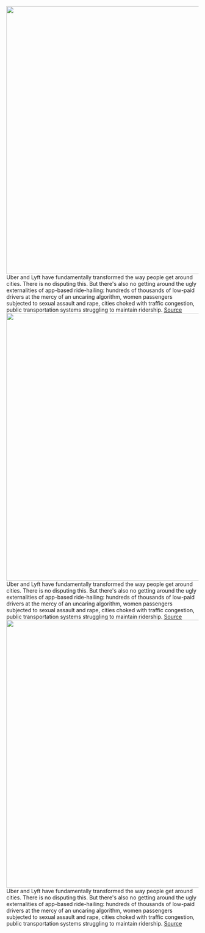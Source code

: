 <img src='https://cdn.vox-cdn.com/thumbor/O9nuDlGuQ-DNue4u-Ib9PfWDzss=/0x0:2100x1400/1200x800/filters:focal(882x532:1218x868)/cdn.vox-cdn.com/uploads/chorus_image/image/66343140/1183778358.jpg.0.jpg' width='700px' /><br/>
Uber and Lyft have fundamentally transformed the way people get around cities. There is no disputing this. But there's also no getting around the ugly externalities of app-based ride-hailing: hundreds of thousands of low-paid drivers at the mercy of an uncaring algorithm, women passengers subjected to sexual assault and rape, cities choked with traffic congestion, public transportation systems struggling to maintain ridership.
<a href='https://www.theverge.com/2020/2/20/21145313/uber-lyft-delete-apps-how-to-ethical-transportation-ride-share'> Source <a/><img src='https://cdn.vox-cdn.com/thumbor/O9nuDlGuQ-DNue4u-Ib9PfWDzss=/0x0:2100x1400/1200x800/filters:focal(882x532:1218x868)/cdn.vox-cdn.com/uploads/chorus_image/image/66343140/1183778358.jpg.0.jpg' width='700px' /><br/>
Uber and Lyft have fundamentally transformed the way people get around cities. There is no disputing this. But there's also no getting around the ugly externalities of app-based ride-hailing: hundreds of thousands of low-paid drivers at the mercy of an uncaring algorithm, women passengers subjected to sexual assault and rape, cities choked with traffic congestion, public transportation systems struggling to maintain ridership.
<a href='https://www.theverge.com/2020/2/20/21145313/uber-lyft-delete-apps-how-to-ethical-transportation-ride-share'> Source <a/><img src='https://cdn.vox-cdn.com/thumbor/O9nuDlGuQ-DNue4u-Ib9PfWDzss=/0x0:2100x1400/1200x800/filters:focal(882x532:1218x868)/cdn.vox-cdn.com/uploads/chorus_image/image/66343140/1183778358.jpg.0.jpg' width='700px' /><br/>
Uber and Lyft have fundamentally transformed the way people get around cities. There is no disputing this. But there's also no getting around the ugly externalities of app-based ride-hailing: hundreds of thousands of low-paid drivers at the mercy of an uncaring algorithm, women passengers subjected to sexual assault and rape, cities choked with traffic congestion, public transportation systems struggling to maintain ridership.
<a href='https://www.theverge.com/2020/2/20/21145313/uber-lyft-delete-apps-how-to-ethical-transportation-ride-share'> Source <a/>